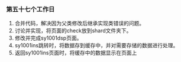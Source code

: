 ### 第五十七个工作日
1. 合并代码，解决因为父类修改后继承实现类错误的问题。
2. 讨论并实现，将页面的check放到shard文件夹下。
3. 修改并完成sy1001dsp页面。
4. sy1001ins跳转时，将数据存到缓存中，并对需要存储的数据进行处理。
5. 返回sy1001ins页面时，将缓存中的数据显示在页面上
